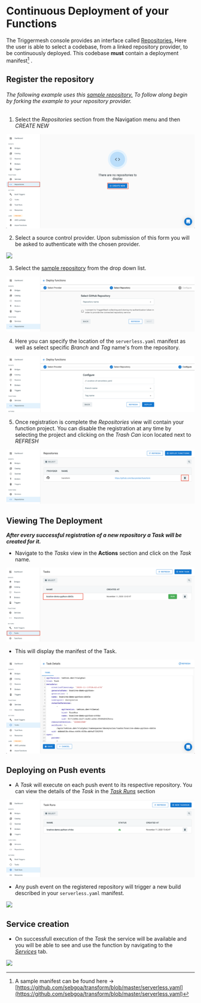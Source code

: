 # Continuous Deployment of your Functions



The Triggermesh console provides an interface called [Repositories.](https://cloud.triggermesh.io/function-triggers) Here the user is able to select a codebase, from a linked repository provider, to be continuously deployed. This codebase **must** contain a deployment manifest[^1] .


## Register the repository

###### The following example uses this [sample repository.](https://github.com/sebgoa/tmserverless) To follow along begin by forking the example to your repository provider.

1. Select the _Repositories_ section from the Navigation menu and then _CREATE NEW_

![](../images/tmRepoView.png)

2. Select a source control provider. Upon submission of this form you will be asked to authenticate with the chosen provider.

![](../images/reopwiz1.png)


3. Select the  [sample repository](https://github.com/sebgoa/tmserverless) from the drop down list.

![](../images/repowiz2.png)

4. Here you can specify the location of the `serverless.yaml` manifest as well as select specific _Branch_ and _Tag_ name's from the repository.

![](../images/repowiz3.png)

5. Once registration is complete the _Repositories_ view will contain your function project. You can disable the registration at any time by selecting the project and clicking on the _Trash Can_ icon located next to _REFRESH_

![](../images/repowiz4.png)

## Viewing The Deployment

***After every successful registration of a new repository a _Task_ will be created for it.***

* Navigate to the _Tasks_ view in the **Actions** section and click on the _Task_ name.

![](../images/repotask.png)

* This will display the manifest of the Task.

![](../images/tmTaskYamlView.png)


## Deploying on Push events

* A _Task_ will execute on each push event to its respective repository. You can view the details of the _Task_ in the [_Task Runs_](https://cloud.triggermesh.io/taskruns) section

![](../images/tmTaskRuns.png)


* Any push event on the registered repository will trigger a new build described in your `serverless.yaml` manifest.

![](../images/repotaskrun.png)

## Service creation

* On successfull execution of the _Task_ the service will be available and you will be able to see and use the function by navigating to the [_Services_](https://cloud.triggermesh.io/services) tab.

![](../images/serviceview.png)


[^1]: A sample manifest can be found here -> [https://github.com/sebgoa/transform/blob/master/serverless.yaml](https://github.com/sebgoa/transform/blob/master/serverless.yaml)
